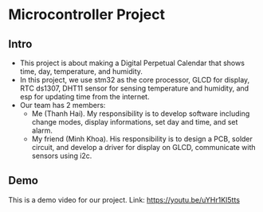 # Microcontroller Project

## Intro
- This project is about making a Digital Perpetual Calendar that shows time, day, temperature, and humidity.
- In this project, we use stm32 as the core processor, GLCD for display, RTC ds1307, DHT11 sensor for sensing temperature and humidity, and esp for updating time from the internet.
- Our team has 2 members:
  - Me (Thanh Hai). My responsibility is to develop software including change modes, display informations, set day and time, and set alarm.
  - My friend (Minh Khoa). His responsibility is to design a PCB, solder circuit, and develop a driver for display on GLCD, communicate with sensors using i2c.

## Demo
This is a demo video for our project.
Link: https://youtu.be/uYHr1KI5tts
